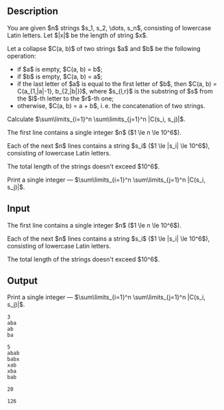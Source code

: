 ## Description

<div><p>You are given $n$ strings $s_1, s_2, \dots, s_n$, consisting of lowercase Latin letters. Let $|x|$ be the length of string $x$.</p><p>Let a <span class="tex-font-style-it">collapse</span> $C(a, b)$ of two strings $a$ and $b$ be the following operation: </p><ul> <li> if $a$ is empty, $C(a, b) = b$; </li><li> if $b$ is empty, $C(a, b) = a$; </li><li> if the last letter of $a$ is equal to the first letter of $b$, then $C(a, b) = C(a_{1,|a|-1}, b_{2,|b|})$, where $s_{l,r}$ is the substring of $s$ from the $l$-th letter to the $r$-th one; </li><li> otherwise, $C(a, b) = a + b$, i. e. the concatenation of two strings. </li></ul><p>Calculate $\sum\limits_{i=1}^n \sum\limits_{j=1}^n |C(s_i, s_j)|$.</p></div><div class="input-specification"><p>The first line contains a single integer $n$ ($1 \le n \le 10^6$).</p><p>Each of the next $n$ lines contains a string $s_i$ ($1 \le |s_i| \le 10^6$), consisting of lowercase Latin letters.</p><p>The total length of the strings doesn't exceed $10^6$.</p></div><div class="output-specification"><p>Print a single integer&nbsp;— $\sum\limits_{i=1}^n \sum\limits_{j=1}^n |C(s_i, s_j)|$.</p></div>

## Input

<p>The first line contains a single integer $n$ ($1 \le n \le 10^6$).</p><p>Each of the next $n$ lines contains a string $s_i$ ($1 \le |s_i| \le 10^6$), consisting of lowercase Latin letters.</p><p>The total length of the strings doesn't exceed $10^6$.</p>

## Output

<p>Print a single integer&nbsp;— $\sum\limits_{i=1}^n \sum\limits_{j=1}^n |C(s_i, s_j)|$.</p>





```input1|
3
aba
ab
ba
```




```input2|
5
abab
babx
xab
xba
bab
```




```output1
20
```




```output2
126
```


